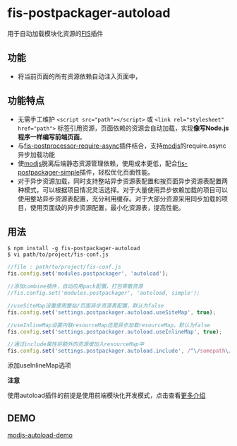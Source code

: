 # fis-postpackager-autoload

用于自动加载模块化资源的[FIS](https://github.com/fex-team/fis)插件

## 功能

 - 将当前页面的所有资源依赖自动注入页面中，


## 功能特点

 - 无需手工维护 ```<script src="path"></script>``` 或 ```<link rel="stylesheet" href="path">``` 标签引用资源，页面依赖的资源会自动加载，实现**像写Node.js程序一样编写前端页面**。
 - 与[fis-postprocessor-require-async](https://github.com/xiangshouding/fis-postprocessor-require-async)插件结合，支持[modjs](https://github.com/fex-team/mod)的require.async异步加载功能
 - 使[modjs](https://github.com/fex-team/mod)脱离后端静态资源管理依赖，使用成本更低，配合[fis-postpackager-simple](https://github.com/hefangshi/fis-postpackager-simple)插件，轻松优化页面性能。
 - 对于异步资源加载，同时支持整站异步资源表配置和按页面异步资源表配置两种模式，可以根据项目情况灵活选择。对于大量使用异步依赖加载的项目可以使用整站异步资源表配置，充分利用缓存。对于大部分资源采用同步加载的项目，使用页面级的异步资源配置，最小化资源表，提高性能。

## 用法

    $ npm install -g fis-postpackager-autoload
    $ vi path/to/project/fis-conf.js

```javascript
//file : path/to/project/fis-conf.js
fis.config.set('modules.postpackager', 'autoload');

//添加combine插件，自动应用pack配置，打包零散资源
//fis.config.set('modules.postpackager', 'autoload, simple');

//useSiteMap设置使用整站/页面异步资源表配置，默认为false
fis.config.set('settings.postpackager.autoload.useSiteMap', true);

//useInlineMap设置内联resourceMap还是异步加载resourceMap，默认为false
fis.config.set('settings.postpackager.autoload.useInlineMap', true);

//通过include属性将额外的资源增加入resourceMap中
fis.config.set('settings.postpackager.autoload.include', /^\/somepath\//i);

```

添加useInlineMap选项

**注意**

使用autoload插件的前提是使用前端模块化开发模式，点击查看[更多介绍](#)

## DEMO

[modjs-autoload-demo](https://github.com/hefangshi/modjs-autoload-demo)
